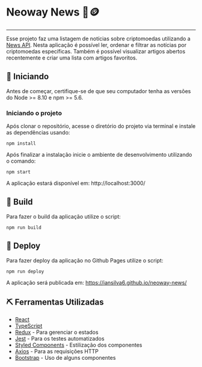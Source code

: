 # Neoway News 📰🪙

---

Esse projeto faz uma listagem de notícias sobre criptomoedas utilizando a [News API](https://newsapi.org/). Nesta aplicação é possível ler, ordenar e filtrar as notícias por criptomoedas específicas. Também é possível visualizar artigos abertos recentemente e criar uma lista com artigos favoritos.

## 🏁 Iniciando
Antes de começar, certifique-se de que seu computador tenha as versões do Node >= 8.10 e npm >= 5.6.

### Iniciando o projeto
Após clonar o repositório, acesse o diretório do projeto via terminal e instale as dependências usando:

```
npm install
```

Após finalizar a instalação inicie o ambiente de desenvolvimento utilizando o comando:

```
npm start
```

A aplicação estará disponível em: http://localhost:3000/

## 🧱 Build
Para fazer o build da aplicação utilize o script:
```
npm run build
```

## 🚀 Deploy
Para fazer deploy da aplicação no Github Pages utilize o script:
```
npm run deploy
```
A aplicação será publicada em: https://iansilva6.github.io/neoway-news/

## ⛏️ Ferramentas Utilizadas
- [React](https://pt-br.reactjs.org/docs/getting-started.html)
- [TypeScript](https://www.typescriptlang.org/)
- [Redux](https://redux.js.org/) - Para gerenciar o estados
- [Jest](https://jestjs.io/pt-BR/) - Para os testes automatizados
- [Styled Components](https://styled-components.com/) - Estilização dos componentes
- [Axios](https://github.com/axios/axios) - Para as requisições HTTP
- [Bootstrap](https://react-bootstrap.github.io/) - Uso de alguns componentes
